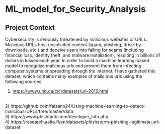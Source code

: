 # ML_model_for_Security_Analysis
Project Context
- 
Cybersecurity is seriously threatened by malicious websites or URLs. Malicious URLs host unsolicited content (spam, phishing, drive-by downloads, etc.) and deceive users into falling for scams (including financial loss, identity theft, and malware installation), resulting in billions of dollars in losses each year. In order to build a machine learning-based model to recognize malicious urls and prevent them from infecting computer systems or spreading through the internet, I have gathered this dataset, which contains many examples of malicious urls using the following sources.

1) https://www.unb.ca/cic/datasets/url-2016.html
</br>
2) https://github.com/faizann24/Using-machine-learning-to-detect-malicious-URLs/tree/master/data
</br>
3) https://www.phishtank.com/developer_info.php
</br>
4) https://research.aalto.fi/en/datasets/phishstorm-phishing-legitimate-url-dataset
